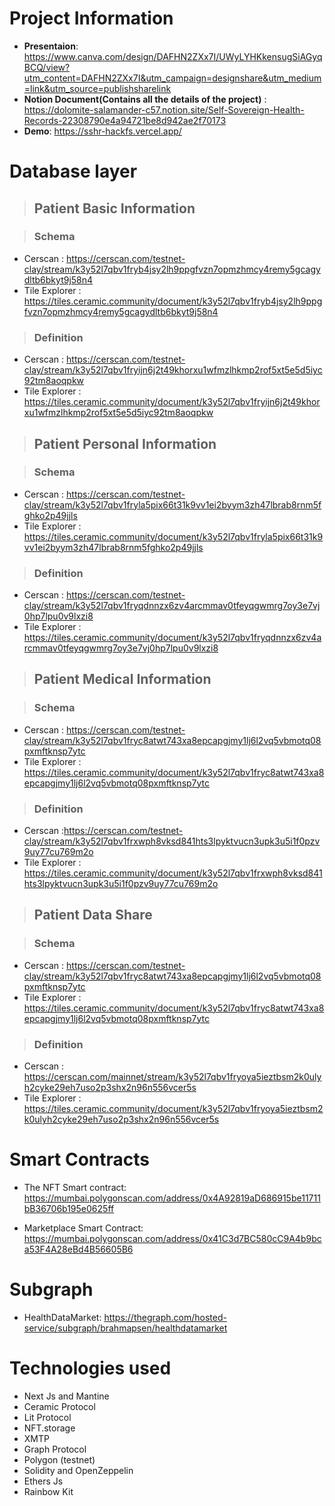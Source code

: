 # Project Information

- **Presentaion**: https://www.canva.com/design/DAFHN2ZXx7I/UWyLYHKkensugSiAGyqBCQ/view?utm_content=DAFHN2ZXx7I&utm_campaign=designshare&utm_medium=link&utm_source=publishsharelink
- **Notion Document(Contains all the details of the project)** : https://dolomite-salamander-c57.notion.site/Self-Sovereign-Health-Records-22308790e4a94721be8d942ae2f70173
- **Demo**: https://sshr-hackfs.vercel.app/

# Database layer

> ## Patient Basic Information

> ### Schema

- Cerscan : https://cerscan.com/testnet-clay/stream/k3y52l7qbv1fryb4jsy2lh9ppgfvzn7opmzhmcy4remy5gcagydltb6bkyt9j58n4
- Tile Explorer : https://tiles.ceramic.community/document/k3y52l7qbv1fryb4jsy2lh9ppgfvzn7opmzhmcy4remy5gcagydltb6bkyt9j58n4

> ### Definition

- Cerscan : https://cerscan.com/testnet-clay/stream/k3y52l7qbv1fryijn6j2t49khorxu1wfmzlhkmp2rof5xt5e5d5iyc92tm8aoqpkw
- Tile Explorer : https://tiles.ceramic.community/document/k3y52l7qbv1fryijn6j2t49khorxu1wfmzlhkmp2rof5xt5e5d5iyc92tm8aoqpkw

> ## Patient Personal Information

> ### Schema

- Cerscan : https://cerscan.com/testnet-clay/stream/k3y52l7qbv1fryla5pix66t31k9vv1ei2byym3zh47lbrab8rnm5fghko2p49jjls
- Tile Explorer : https://tiles.ceramic.community/document/k3y52l7qbv1fryla5pix66t31k9vv1ei2byym3zh47lbrab8rnm5fghko2p49jjls

> ### Definition

- Cerscan : https://cerscan.com/testnet-clay/stream/k3y52l7qbv1fryqdnnzx6zv4arcmmav0tfeyqgwmrg7oy3e7vj0hp7lpu0v9lxzi8
- Tile Explorer : https://tiles.ceramic.community/document/k3y52l7qbv1fryqdnnzx6zv4arcmmav0tfeyqgwmrg7oy3e7vj0hp7lpu0v9lxzi8

> ## Patient Medical Information

> ### Schema

- Cerscan : https://cerscan.com/testnet-clay/stream/k3y52l7qbv1fryc8atwt743xa8epcapgjmy1lj6l2vq5vbmotq08pxmftknsp7ytc
- Tile Explorer : https://tiles.ceramic.community/document/k3y52l7qbv1fryc8atwt743xa8epcapgjmy1lj6l2vq5vbmotq08pxmftknsp7ytc

> ### Definition

- Cerscan :https://cerscan.com/testnet-clay/stream/k3y52l7qbv1frxwph8vksd841hts3lpyktvucn3upk3u5i1f0pzv9uy77cu769m2o
- Tile Explorer : https://tiles.ceramic.community/document/k3y52l7qbv1frxwph8vksd841hts3lpyktvucn3upk3u5i1f0pzv9uy77cu769m2o

> ## Patient Data Share

> ### Schema

- Cerscan : https://cerscan.com/testnet-clay/stream/k3y52l7qbv1fryc8atwt743xa8epcapgjmy1lj6l2vq5vbmotq08pxmftknsp7ytc
- Tile Explorer : https://tiles.ceramic.community/document/k3y52l7qbv1fryc8atwt743xa8epcapgjmy1lj6l2vq5vbmotq08pxmftknsp7ytc

> ### Definition

- Cerscan : https://cerscan.com/mainnet/stream/k3y52l7qbv1fryoya5ieztbsm2k0ulyh2cyke29eh7uso2p3shx2n96n556vcer5s
- Tile Explorer : https://tiles.ceramic.community/document/k3y52l7qbv1fryoya5ieztbsm2k0ulyh2cyke29eh7uso2p3shx2n96n556vcer5s

# Smart Contracts

- The NFT Smart contract: https://mumbai.polygonscan.com/address/0x4A92819aD686915be11711bB36706b195e0625ff

- Marketplace Smart Contract: https://mumbai.polygonscan.com/address/0x41C3d7BC580cC9A4b9bca53F4A28eBd4B56605B6

# Subgraph

- HealthDataMarket: https://thegraph.com/hosted-service/subgraph/brahmapsen/healthdatamarket

# Technologies used

- Next Js and Mantine
- Ceramic Protocol
- Lit Protocol
- NFT.storage
- XMTP
- Graph Protocol
- Polygon (testnet)
- Solidity and OpenZeppelin
- Ethers Js
- Rainbow Kit
